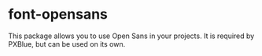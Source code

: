 font-opensans
============

This package allows you to use Open Sans in your projects. It is required by PXBlue, but can be used on its own.